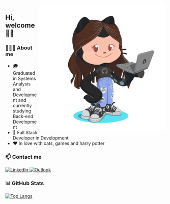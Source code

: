 <img src="https://github.com/mythalie/mythalie/blob/main/my-octocat.png" max-width="400px" width="400px" align="right"/>


## Hi, welcome 👋🏼
### 🦸🏻‍♀️ About me
- 🎓 Graduated in Systems Analysis and Development and currently studying Back-end Development
- 🚀 Full Stack Developer in Development
- ❤ In love with cats, games and harry potter

### 📫 Contact me
<a href="https://www.linkedin.com/in/mythalie-sandretti-da-cruz/">
    <img src="https://img.shields.io/badge/LinkedIn-0077B5?style=for-the-badge&logo=linkedin&logoColor=white" alt="LinkedIn"">
  </a> <a href="mailto:s.mythalie@hotmail.com"> <img src="https://img.shields.io/badge/Microsoft_Outlook-0078D4?style=for-the-badge&logo=microsoft-outlook&logoColor=white" alt="Outlook"></a>
  
### 📊 GitHub Stats
<!--[![Estatísticas](https://github-readme-stats.vercel.app/api?username=mythalie&include_all_commits=true&hide=issues&hide_rank=true&count_private=true&show_icons=true&hide_border=true&theme=radical)](https://github.com/mythalie/github-readme-stats)-->
[![Top Langs](https://github-readme-stats.vercel.app/api/top-langs/?username=mythalie&count_private=true&langs_count=6&hide=php&layout=compact&hide_border=true&theme=default)](https://github.com/mythalie/github-readme-stats)
